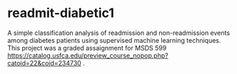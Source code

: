 # readmit-diabetic1
A simple classification analysis of readmission and non-readmission events among diabetes patients using supervised machine learning techniques. This project was a graded assaignment for MSDS 599 https://catalog.usfca.edu/preview_course_nopop.php?catoid=22&coid=234730 . 
